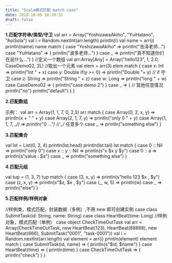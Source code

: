 ```yaml
---
title: "Scala模式匹配 match case"
date: 2018-10-05 16:39:32
draft: false
---
```

**1.匹配字符串/类型/守卫**
val arr = Array("YoshizawaAkiho", "YuiHatano", "AoiSola") val i = Random.nextInt(arr.length) println(i) val name = arr(i) println(name) name match { case "YoshizawaAkiho" => println("吉泽老师...") case "YuiHatano" => { println("波多老师...") } case _ => println("真不知道你们在说什么...") } //定义一个数组 val arr:Array[Any] = Array("hello123", 1, 2.0, CaseDemo02, 2L) //取出一个元素 val elem = arr(3) elem match { case x: Int => println("Int " + x) case y: Double if(y >= 0) => println("Double "+ y) // if 守卫 case z: String => println("String " + z) case w: Long => println("long " + w) case CaseDemo02 => { println("case demo 2") } case _ => { // 其他任意情况 println("no") println("default") } }

**2.匹配数组**

示例：
val arr = Array(1, 1, 7, 0, 2,3) arr match { case Array(0, 2, x, y) => println(x + " " + y) case Array(2, 1, 7, y) => println("only 0 " + y) case Array(1, 1, 7, _/*) => println("0 ...") // _/* 任意多个 case _ => println("something else") }

**3.匹配集合**

val lst = List(0, 3, 4) println(lst.head) println(lst.tail) lst match { case 0 :: Nil => println("only 0") case x :: y :: Nil => println(s"x $x y $y") case 0 :: a => println(s"value : $a") case _ => println("something else") }

**4.匹配元组**

val tup = (1, 3, 7) tup match { case (3, x, y) => println(s"hello 123 $x , $y") case (z, x, y) => println(s"$z, $x , $y") case (_, w, 5) => println(w) case _ => println("else") }

**5.匹配样例/样例对象**

//样例类，模式匹配，封装数据（多例）,不用 new 即可创建实例 case class SubmitTask(id: String, name: String) case class HeartBeat(time: Long) //样例对象，模式匹配（单例） case object CheckTimeOutTask val arr = Array(CheckTimeOutTask, new HeartBeat(123), HeartBeat(88888), new HeartBeat(666), SubmitTask("0001", "task-0001")) val i = Random.nextInt(arr.length) val element = arr(i) println(element) element match { case SubmitTask(id, name) => { println(s"$id, $name") } case HeartBeat(time) => { println(time) } case CheckTimeOutTask => { println("check") } }